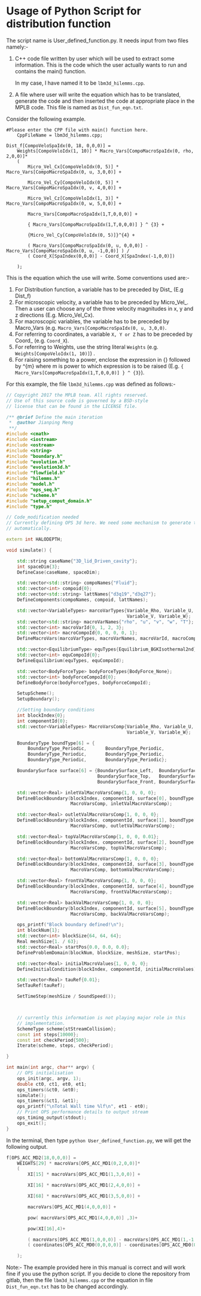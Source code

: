 # Usage of Python Script for distribution function

The script name is User_defined_function.py. It needs input from two files namely:-

1. C++ code file written by user which will be used to extract some information. This is the code which the user actually wants to run and contains the main() function.  

   In my case, I have named it to be `lbm3d_hilemms.cpp`. 

   

2. A file where user will write the equation which has to be translated, generate the code and then inserted the code at appropriate place in the MPLB code. This file is named as `Dist_fun_eqn.txt`.

Consider the following example.

```
#Please enter the CPP file with main() function here.
    CppFileName = lbm3d_hilemms.cpp;

Dist_f[CompoVeloSpaIdx(0, 18, 0,0,0)] =
    Weights[CompoVeloIdx(1, 10)] * Macro_Vars[CompoMacroSpaIdx(0, rho, 2,0,0)]*
    (
        Micro_Vel_Cx[CompoVeloIdx(0, 5)] * Macro_Vars[CompoMacroSpaIdx(0, u, 3,0,0)] +

        Micro_Vel_Cy[CompoVeloIdx(0, 5)] * Macro_Vars[CompoMacroSpaIdx(0, v, 4,0,0)] +

        Micro_Vel_Cz[CompoVeloIdx(1, 3)] * Macro_Vars[CompoMacroSpaIdx(0, w, 5,0,0)] +

        Macro_Vars[CompoMacroSpaIdx(1,T,0,0,0)] +

        { Macro_Vars[CompoMacroSpaIdx(1,T,0,0,0)] } ^ {3} +

        {Micro_Vel_Cy[CompoVeloIdx(0, 5)]}^{4} +

        ( Macro_Vars[CompoMacroSpaIdx(0, u, 0,0,0)] - Macro_Vars[CompoMacroSpaIdx(0, u, -1,0,0)] ) /
        ( Coord_X[SpaIndex(0,0,0)] - Coord_X[SpaIndex(-1,0,0)])

    );
```



This is the equation which the use will write. Some conventions used are:-

1. For Distribution function, a variable has to be preceded by Dist_ (E.g Dist_f)
2. For microscopic velocity, a variable has to be preceded by Micro_Vel_. Then a user can choose any of the three velocity magnitudes in x, y and z directions (E.g. Micro_Vel_Cx).
3. For macroscopic variables, the variable has to be preceded by Macro_Vars (e.g. `Macro_Vars[CompoMacroSpaIdx(0, u, 3,0,0)`. 
4. For referring to coordinates, a variable `X, Y or Z` has to be preceded by Coord_ (e.g. `Coord_X`).
5. For referring to Weights, use the string literal `Weights` (e.g. `Weights[CompoVeloIdx(1, 10)]`) .
6. For raising something to a power, enclose the expression in {} followed by ^{m} where m is power to which expression is to be raised (E.g. `{ Macro_Vars[CompoMacroSpaIdx(1,T,0,0,0)] } ^ {3}`).

For this example, the file `lbm3d_hilemms.cpp` was defined as follows:-

```c++
// Copyright 2017 the MPLB team. All rights reserved.
// Use of this source code is governed by a BSD-style
// license that can be found in the LICENSE file.

/** @brief Define the main iteration
 *  @author Jianping Meng
 **/
#include <cmath>
#include <iostream>
#include <ostream>
#include <string>
#include "boundary.h"
#include "evolution.h"
#include "evolution3d.h"
#include "flowfield.h"
#include "hilemms.h"
#include "model.h"
#include "ops_seq.h"
#include "scheme.h"
#include "setup_comput_domain.h"
#include "type.h"

// Code_modification needed
// Currently defining OPS 3d here. We need some mechanism to generate this
// automatically.

extern int HALODEPTH;

void simulate() {

    std::string caseName{"3D_lid_Driven_cavity"};
    int spaceDim{3};
    DefineCase(caseName, spaceDim);

    std::vector<std::string> compoNames{"Fluid"};
    std::vector<int> compoid{0};
    std::vector<std::string> lattNames{"d3q19","d3q27"};
    DefineComponents(compoNames, compoid, lattNames);

    std::vector<VariableTypes> marcoVarTypes{Variable_Rho, Variable_U,
                                             Variable_V, Variable_W};
    std::vector<std::string> macroVarNames{"rho", "u", "v", "w", "T"};
    std::vector<int> macroVarId{0, 1, 2, 3};
    std::vector<int> macroCompoId{0, 0, 0, 0, 1};
    DefineMacroVars(marcoVarTypes, macroVarNames, macroVarId, macroCompoId);

    std::vector<EquilibriumType> equTypes{Equilibrium_BGKIsothermal2nd};
    std::vector<int> equCompoId{0};
    DefineEquilibrium(equTypes, equCompoId);

    std::vector<BodyForceType> bodyForceTypes{BodyForce_None};
    std::vector<int> bodyForceCompoId{0};
    DefineBodyForce(bodyForceTypes, bodyForceCompoId);

    SetupScheme();
    SetupBoundary();

    //Setting boundary conditions
    int blockIndex{0};
    int componentId{0};
    std::vector<VariableTypes> MacroVarsComp{Variable_Rho, Variable_U,
                                             Variable_V, Variable_W};

    BoundaryType boundType[6] = {
        BoundaryType_Periodic,       BoundaryType_Periodic,
        BoundaryType_Periodic,       BoundaryType_Periodic,    
        BoundaryType_Periodic,       BoundaryType_Periodic};

    BoundarySurface surface[6] = {BoundarySurface_Left,  BoundarySurface_Right,
                                  BoundarySurface_Top,   BoundarySurface_Bottom,
                                  BoundarySurface_Front, BoundarySurface_Back};

    std::vector<Real> inletValMacroVarsComp{1, 0, 0, 0};
    DefineBlockBoundary(blockIndex, componentId, surface[0], boundType[0],
                        MacroVarsComp, inletValMacroVarsComp);

    std::vector<Real> outletValMacroVarsComp{1, 0, 0, 0};
    DefineBlockBoundary(blockIndex, componentId, surface[1], boundType[1],
                        MacroVarsComp, outletValMacroVarsComp);

    std::vector<Real> topValMacroVarsComp{1, 0, 0, 0.01};
    DefineBlockBoundary(blockIndex, componentId, surface[2], boundType[2],
                        MacroVarsComp, topValMacroVarsComp);

    std::vector<Real> bottomValMacroVarsComp{1, 0, 0, 0};
    DefineBlockBoundary(blockIndex, componentId, surface[3], boundType[3],
                        MacroVarsComp, bottomValMacroVarsComp);

    std::vector<Real> frontValMacroVarsComp{1, 0, 0, 0};
    DefineBlockBoundary(blockIndex, componentId, surface[4], boundType[4],
                        MacroVarsComp, frontValMacroVarsComp);

    std::vector<Real> backValMacroVarsComp{1, 0, 0, 0};
    DefineBlockBoundary(blockIndex, componentId, surface[5], boundType[5],
                        MacroVarsComp, backValMacroVarsComp);

    ops_printf("Block boundary defined!\n");
    int blockNum{1};
    std::vector<int> blockSize{64, 64, 64};
    Real meshSize{1. / 63};
    std::vector<Real> startPos{0.0, 0.0, 0.0};
    DefineProblemDomain(blockNum, blockSize, meshSize, startPos);

    std::vector<Real> initialMacroValues{1, 0, 0, 0};
    DefineInitialCondition(blockIndex, componentId, initialMacroValues);

    std::vector<Real> tauRef{0.01};
    SetTauRef(tauRef);

    SetTimeStep(meshSize / SoundSpeed());



    // currently this information is not playing major role in this
    // implementation.
    SchemeType scheme{stStreamCollision};
    const int steps{10000};
    const int checkPeriod{500};
    Iterate(scheme, steps, checkPeriod);

}

int main(int argc, char** argv) {
    // OPS initialisation
    ops_init(argc, argv, 1);
    double ct0, ct1, et0, et1;
    ops_timers(&ct0, &et0);
    simulate();
    ops_timers(&ct1, &et1);
    ops_printf("\nTotal Wall time %lf\n", et1 - et0);
    // Print OPS performance details to output stream
    ops_timing_output(stdout);
    ops_exit();
}
```



In the terminal, then type `python User_defined_function.py`, we will get the following output.

```c++
f[OPS_ACC_MD2(18,0,0,0)] =
    WEIGHTS[29] * macroVars[OPS_ACC_MD1(0,2,0,0)]*
    (
        XI[15] * macroVars[OPS_ACC_MD1(1,3,0,0)] +

        XI[16] * macroVars[OPS_ACC_MD1(2,4,0,0)] +

        XI[68] * macroVars[OPS_ACC_MD1(3,5,0,0)] +

        macroVars[OPS_ACC_MD1(4,0,0,0)] +

        pow( macroVars[OPS_ACC_MD1(4,0,0,0)] ,3)+

        pow(XI[16],4)+

        ( macroVars[OPS_ACC_MD1(1,0,0,0)] - macroVars[OPS_ACC_MD1(1,-1,0,0)] ) /
        ( coordinates[OPS_ACC_MD0(0,0,0,0)] - coordinates[OPS_ACC_MD0(0,-1,0,0)])

    );
```



Note:- The example provided here in this manual is correct and will work fine if you use the python script. If you decide to clone the repository from gitlab, then the file `lbm3d_hilemms.cpp` or the equation in file `Dist_fun_eqn.txt` has to be changed accordingly.